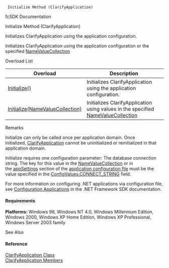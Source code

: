 ﻿     Initialize Method (ClarifyApplication)                                                   

fcSDK Documentation

Initialize Method (ClarifyApplication)

Initializes ClarifyApplication using the application configuration.

Initializes ClarifyApplication using the application configuration or the specified [NameValueCollection](ms-help://MS.NETFrameworkSDKv1.1/cpref/html/frlrfSystemCollectionsSpecializedNameValueCollectionClassTopic.htm)

Overload List

| Overload | Description |
| --- | --- |
| [Initialize()](fcSDK~FChoice.Foundation.Clarify.ClarifyApplication~Initialize().md) | Initializes ClarifyApplication using the application configuration.   |
| [Initialize(NameValueCollection)](fcSDK~FChoice.Foundation.Clarify.ClarifyApplication~Initialize(NameValueCollection).md) | Initializes ClarifyApplication using values in the specified [NameValueCollection](ms-help://MS.NETFrameworkSDKv1.1/cpref/html/frlrfSystemCollectionsSpecializedNameValueCollectionClassTopic.htm)   |

Remarks

Initialize can only be called once per application domain. Once initialized, [ClarifyApplication](fcSDK~FChoice.Foundation.Clarify.ClarifyApplication.md) cannot be uninitialized or reinitialized in that application domain.

Initialize requires one configuration parameter: The database connection string. The key for this value in the [NameValueCollection](ms-help://MS.NETFrameworkSDKv1.1/cpref/html/frlrfSystemCollectionsSpecializedNameValueCollectionClassTopic.htm) or in the [appSettings](ms-help://MS.NETFrameworkSDKv1.1/cpgenref/html/gngrfappsettingselement.htm) section of the [application configuration file](ms-help://MS.NETFrameworkSDKv1.1/cpguidenf/html/cpconconfiguringnetframeworkapplications.htm) must be the value specified in the [ConfigValues.CONNECT_STRING](FChoice.Common~FChoice.Common.ConfigValues~CONNECT_STRING.md) field.

For more information on configuring .NET applications via configuration file, see [Configuration Applications](ms-help://MS.NETFrameworkSDKv1.1/cpguidenf/html/cpconconfiguringnetframeworkapplications.htm) in the .NET Framework SDK documentation.

#### Requirements

**Platforms:** Windows 98, Windows NT 4.0, Windows Millennium Edition, Windows 2000, Windows XP Home Edition, Windows XP Professional, Windows Server 2003 family

See Also

#### Reference

[ClarifyApplication Class](fcSDK~FChoice.Foundation.Clarify.ClarifyApplication.md)  
[ClarifyApplication Members](fcSDK~FChoice.Foundation.Clarify.ClarifyApplication_members.md)